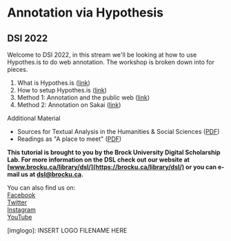
# Annotation via Hypothesis

## DSI 2022

Welcome to DSI 2022, in this stream we'll be looking at how to use Hypothes.is to do web annotation. The workshop is broken down into for pieces.

1. What is Hypothes.is ([link](01_what.md))
2. How to setup Hypothes.is ([link](02_setup.md))
3. Method 1: Annotation and the public web ([link](03_method_1.md))
4. Method 2: Annotation on Sakai ([link](04_method_2.md))

Additional Material
- Sources for Textual Analysis in the Humanities & Social Sciences ([PDF](sources.pdf))
- Readings as "A place to meet" ([PDF](Reading_as_a_place.pdf))

**This tutorial is brought to you by the Brock University Digital Scholarship Lab.  For more information on the DSL check out our website at [www.brocku.ca/library/dsl/](https://brocku.ca/library/dsl/) or you can e-mail us at dsl@brocku.ca.**  

You can also find us on:  
[Facebook](https://www.facebook.com/Brock-University-Digital-Scholarship-Lab-349407235866792/)  
[Twitter](https://twitter.com/brock_dsl)  
[Instagram](https://www.instagram.com/brock_dsl/?hl=en)  
[YouTube](https://www.youtube.com/channel/UC2eEqPkDo-1N3qilxv-N_1g/featured?view_as=subscriber)










<!--- Please use reference style images so that it is easier to update pictures later --->

[imglogo]: INSERT LOGO FILENAME HERE
